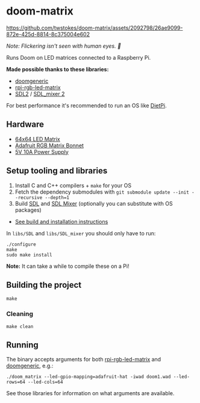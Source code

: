 # doom-matrix



https://github.com/twstokes/doom-matrix/assets/2092798/26ae9099-872e-425d-8814-8c375004e602

_Note: Flickering isn't seen with human eyes. 👀_


Runs Doom on LED matrices connected to a Raspberry Pi.

**Made possible thanks to these libraries:**
- [doomgeneric](https://github.com/ozkl/doomgeneric)
- [rpi-rgb-led-matrix](https://github.com/hzeller/rpi-rgb-led-matrix)
- [SDL2](https://github.com/libsdl-org/SDL) / [SDL_mixer 2](https://github.com/libsdl-org/SDL_mixer)

For best performance it's recommended to run an OS like [DietPi](https://dietpi.com/).

## Hardware
- [64x64 LED Matrix](https://www.adafruit.com/product/4732)
- [Adafruit RGB Matrix Bonnet](https://www.adafruit.com/product/3211)
- [5V 10A Power Supply](https://www.adafruit.com/product/658)

## Setup tooling and libraries

1. Install C and C++ compilers + `make` for your OS
1. Fetch the dependency submodules with `git submodule update --init --recursive --depth=1`
1. Build [SDL](https://github.com/libsdl-org/SDL) and [SDL Mixer](https://github.com/libsdl-org/SDL_mixer) (optionally you can substitute with OS packages)

- [See build and installation instructions](https://wiki.libsdl.org/SDL2/Installation)

In `libs/SDL` and `libs/SDL_mixer` you should only have to run:
```
./configure
make
sudo make install
```

**Note:** It can take a while to compile these on a Pi!

## Building the project

`make`

### Cleaning

`make clean`

## Running

The binary accepts arguments for both [rpi-rgb-led-matrix](https://github.com/hzeller/rpi-rgb-led-matrix/tree/master) and [doomgeneric](https://github.com/ozkl/doomgeneric), e.g.:

`./doom_matrix --led-gpio-mapping=adafruit-hat -iwad doom1.wad --led-rows=64 --led-cols=64`

See those libraries for information on what arguments are available.
